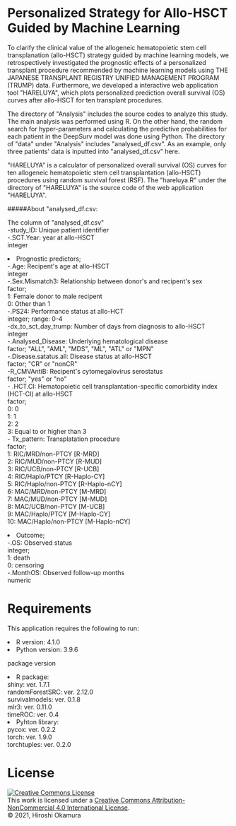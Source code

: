 # Personalized Strategy for Allo-HSCT Guided by Machine Learning
<p>
  To clarify the clinical value of the allogeneic hematopoietic stem cell transplanation (allo-HSCT) strategy guided by machine learning models, we retrospectively investigated the prognostic effects of a personalized transplant procedure recommended by machine learning models using THE JAPANESE TRANSPLANT REGISTRY UNIFIED MANAGEMENT PROGRAM (TRUMP) data. Furthermore, we developed a interactive web application tool "HARELUYA", which plots personalized prediction overall survival (OS) curves after allo-HSCT for ten transplant procedures.</p>

<p>
  The directory of "Analysis" includes the source codes to analyze this study. The main analysis was performed using R. On the other hand, the random search for hyper-parameters  and calculating the predictive probabilities for each patient in the DeepSurv model was done using Python.
The directory of "data" under "Analysis" includes "analysed_df.csv". As an example, only three patients' data is inputted into "analysed_df.csv" here.
</p>

<p>
  "HARELUYA" is a calculator of personalized overall survival (OS) curves for ten allogeneic hematopoietic stem cell transplantation (allo-HSCT) procedures using random survival forest (RSF).
The "hareluya.R" under the directory of "HARELUYA" is the source code of the web application "HARELUYA".
</p>

#####About "analysed_df.csv:
<p>The column of "analysed_df.csv"<br/>
-study_ID: Unique patient identifier<br/>
-.SCT.Year: year at allo-HSCT<br/>
integer<br/>

<li>Prognostic predictors;</li>
-.Age: Recipent's age at allo-HSCT<br/>
integer<br/>
-.Sex.Mismatch3: Relationship between donor's and recipent's sex<br/>
factor;<br/>
1: Female donor to male recipent<br/>
0: Other than 1<br/>
-.PS24: Performance status at allo-HCT<br/>
integer; range: 0-4<br/>
-dx_to_sct_day_trump: Number of days from diagnosis to allo-HSCT<br/>
integer<br/>
-.Analysed_Disease: Underlying hematological disease<br/>
factor; "ALL", "AML", "MDS", "ML", "ATL" or "MPN"<br/>
-.Disease.satatus.all: Disease status at allo-HSCT<br/>
factor; "CR" or "nonCR"<br/>
-R_CMVAntiB: Recipent's cytomegalovirus serostatus<br/>  
factor; "yes" or "no"<br/>
- .HCT.CI: Hematopoietic cell transplantation-specific comorbidity index (HCT-CI) at allo-HSCT<br/>
factor;<br/>
0: 0<br/>
1: 1<br/>
2: 2<br/>
3: Equal to or higher than 3<br/>
- Tx_pattern: Transplatation procedure<br/>
factor;<br/>
1: RIC/MRD/non-PTCY [R-MRD]<br/>
2: RIC/MUD/non-PTCY [R-MUD]<br/>
3: RIC/UCB/non-PTCY [R-UCB]<br/>
4: RIC/Haplo/PTCY [R-Haplo-CY]<br/>
5: RIC/Haplo/non-PTCY [R-Haplo-nCY]<br/>
6: MAC/MRD/non-PTCY [M-MRD]<br/>
7: MAC/MUD/non-PTCY [M-MUD]<br/>
8: MAC/UCB/non-PTCY [M-UCB]<br/>
9: MAC/Haplo/PTCY [M-Haplo-CY]<br/>
10: MAC/Haplo/non-PTCY [M-Haplo-nCY]<br/>
</p>

<li>Outcome;</li>
-.OS: Observed status<br/>
integer;<br/>
1: death<br/>
0: censoring<br/>
-.MonthOS: Observed follow-up months<br/>
numeric<br/>

# Requirements
This application requires the following to run:
<p>
<li>R version: 4.1.0</li>
<li>Python version: 3.9.6</li>
</p>

<p>
package version<br/>
<li>R package:</li>
shiny: ver. 1.7.1<br/>
randomForestSRC: ver. 2.12.0<br/>
survivalmodels: ver. 0.1.8<br/>
mlr3: ver. 0.11.0<br/>
timeROC: ver. 0.4<br/>

<li>Pyhton library:</li>
pycox: ver. 0.2.2<br/>
torch: ver. 1.9.0<br/>
torchtuples: ver. 0.2.0<br/>
</p>

# License
<a rel="license" href="http://creativecommons.org/licenses/by-nc/4.0/"><img alt="Creative Commons License" style="border-width:0" src="https://i.creativecommons.org/l/by-nc/4.0/88x31.png" /></a><br />This work is licensed under a <a rel="license" href="http://creativecommons.org/licenses/by-nc/4.0/">Creative Commons Attribution-NonCommercial 4.0 International License</a>.<br/> 
© 2021, Hiroshi Okamura
